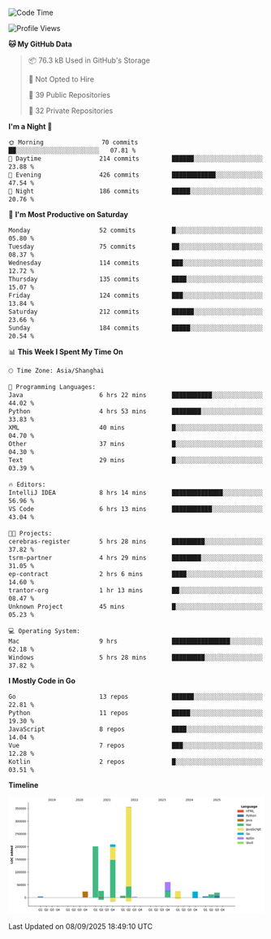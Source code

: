 <!--START_SECTION:waka-->
![Code Time](http://img.shields.io/badge/Code%20Time-4%2C409%20hrs%2029%20mins-blue)

![Profile Views](http://img.shields.io/badge/Profile%20Views-0-blue)

**🐱 My GitHub Data** 

> 📦 76.3 kB Used in GitHub's Storage 
 > 
> 🚫 Not Opted to Hire
 > 
> 📜 39 Public Repositories 
 > 
> 🔑 32 Private Repositories 
 > 
**I'm a Night 🦉** 

```text
🌞 Morning                70 commits          ██░░░░░░░░░░░░░░░░░░░░░░░   07.81 % 
🌆 Daytime                214 commits         ██████░░░░░░░░░░░░░░░░░░░   23.88 % 
🌃 Evening                426 commits         ████████████░░░░░░░░░░░░░   47.54 % 
🌙 Night                  186 commits         █████░░░░░░░░░░░░░░░░░░░░   20.76 % 
```
📅 **I'm Most Productive on Saturday** 

```text
Monday                   52 commits          █░░░░░░░░░░░░░░░░░░░░░░░░   05.80 % 
Tuesday                  75 commits          ██░░░░░░░░░░░░░░░░░░░░░░░   08.37 % 
Wednesday                114 commits         ███░░░░░░░░░░░░░░░░░░░░░░   12.72 % 
Thursday                 135 commits         ████░░░░░░░░░░░░░░░░░░░░░   15.07 % 
Friday                   124 commits         ███░░░░░░░░░░░░░░░░░░░░░░   13.84 % 
Saturday                 212 commits         ██████░░░░░░░░░░░░░░░░░░░   23.66 % 
Sunday                   184 commits         █████░░░░░░░░░░░░░░░░░░░░   20.54 % 
```


📊 **This Week I Spent My Time On** 

```text
🕑︎ Time Zone: Asia/Shanghai

💬 Programming Languages: 
Java                     6 hrs 22 mins       ███████████░░░░░░░░░░░░░░   44.02 % 
Python                   4 hrs 53 mins       ████████░░░░░░░░░░░░░░░░░   33.83 % 
XML                      40 mins             █░░░░░░░░░░░░░░░░░░░░░░░░   04.70 % 
Other                    37 mins             █░░░░░░░░░░░░░░░░░░░░░░░░   04.30 % 
Text                     29 mins             █░░░░░░░░░░░░░░░░░░░░░░░░   03.39 % 

🔥 Editors: 
IntelliJ IDEA            8 hrs 14 mins       ██████████████░░░░░░░░░░░   56.96 % 
VS Code                  6 hrs 13 mins       ███████████░░░░░░░░░░░░░░   43.04 % 

🐱‍💻 Projects: 
cerebras-register        5 hrs 28 mins       █████████░░░░░░░░░░░░░░░░   37.82 % 
tsrm-partner             4 hrs 29 mins       ████████░░░░░░░░░░░░░░░░░   31.05 % 
ep-contract              2 hrs 6 mins        ████░░░░░░░░░░░░░░░░░░░░░   14.60 % 
trantor-org              1 hr 13 mins        ██░░░░░░░░░░░░░░░░░░░░░░░   08.47 % 
Unknown Project          45 mins             █░░░░░░░░░░░░░░░░░░░░░░░░   05.23 % 

💻 Operating System: 
Mac                      9 hrs               ████████████████░░░░░░░░░   62.18 % 
Windows                  5 hrs 28 mins       █████████░░░░░░░░░░░░░░░░   37.82 % 
```

**I Mostly Code in Go** 

```text
Go                       13 repos            ██████░░░░░░░░░░░░░░░░░░░   22.81 % 
Python                   11 repos            █████░░░░░░░░░░░░░░░░░░░░   19.30 % 
JavaScript               8 repos             ████░░░░░░░░░░░░░░░░░░░░░   14.04 % 
Vue                      7 repos             ███░░░░░░░░░░░░░░░░░░░░░░   12.28 % 
Kotlin                   2 repos             █░░░░░░░░░░░░░░░░░░░░░░░░   03.51 % 
```



**Timeline**

![Lines of Code chart](https://raw.githubusercontent.com/youtiaoguagua/youtiaoguagua/master/assets/bar_graph.png)


 Last Updated on 08/09/2025 18:49:10 UTC
<!--END_SECTION:waka-->
